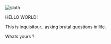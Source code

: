 ![sloth](https://user-images.githubusercontent.com/29502196/130432131-0907fde0-89aa-4bdd-9db7-c817c40a6d43.png)


HELLO WORLD!

This is inquisitour.. asking brutal questions in life.

Whats yours ?
